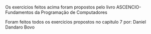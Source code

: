 Os exercicios feitos acima foram propostos pelo livro ASCENCIO-Fundamentos da Programação de Computadores

Foram feitos todos os exercicios propostos no capitulo 7 por: Daniel Dandaro Bovo
